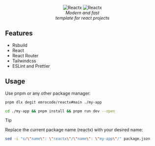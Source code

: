 <div align="center">

![Reactx](./public/reactx_dark.svg#gh-dark-mode-only)
![Reactx](./public/reactx_light.svg#gh-light-mode-only)
\
_Modern and fast\
template for react projects_

</div>

## Features

- Rsbuild
- React
- React Router
- Tailwindcss
- ESLint and Prettier

## Usage

Use pnpm or any other package manager:

```bash
pnpm dlx degit emrocode/reactx#main ./my-app
```

```bash
cd ./my-app && pnpm install && pnpm run dev --open
```

> [!TIP]
> Replace the current package name (reactx) with your desired name:
>
> ```bash
> sed -i "s/\"name\": \"reactx\"/\"name\": \"my-app\"/" package.json
> ```
